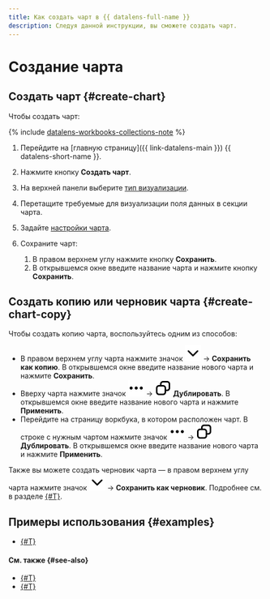 ```yaml
---
title: Как создать чарт в {{ datalens-full-name }}
description: Следуя данной инструкции, вы сможете создать чарт.
---
```


# Создание чарта

## Создать чарт {#create-chart}

Чтобы создать чарт:


{% include [datalens-workbooks-collections-note](../../../_includes/datalens/operations/datalens-workbooks-collections-note.md) %}





1. Перейдите на [главную страницу]({{ link-datalens-main }}) {{ datalens-short-name }}.
1. Нажмите кнопку **Создать чарт**.



1. На верхней панели выберите [тип визуализации](../../visualization-ref/index.md).
1. Перетащите требуемые для визуализации поля данных в секции чарта.
1. Задайте [настройки чарта](../../concepts/chart/settings.md).
1. Сохраните чарт:

   1. В правом верхнем углу нажмите кнопку **Сохранить**.
   1. В открывшемся окне введите название чарта и нажмите кнопку **Сохранить**.

## Создать копию или черновик чарта {#create-chart-copy}

Чтобы создать копию чарта, воспользуйтесь одним из способов:

* В правом верхнем углу чарта нажмите значок ![image](../../../_assets/console-icons/chevron-down.svg) → **Сохранить как копию**. В открывшемся окне введите название нового чарта и нажмите **Сохранить**.
* Вверху чарта нажмите значок ![image](../../../_assets/console-icons/ellipsis.svg) → ![image](../../../_assets/console-icons/copy.svg) **Дублировать**. В открывшемся окне введите название нового чарта и нажмите **Применить**.
* Перейдите на страницу воркбука, в котором расположен чарт. В строке с нужным чартом нажмите значок ![image](../../../_assets/console-icons/ellipsis.svg) → ![image](../../../_assets/console-icons/copy.svg) **Дублировать**. В открывшемся окне введите название нового чарта и нажмите **Применить**.

Также вы можете создать черновик чарта — в правом верхнем углу чарта нажмите значок ![image](../../../_assets/console-icons/chevron-down.svg) → **Сохранить как черновик**. Подробнее см. в разделе [{#T}](../../concepts/chart/versioning.md).


## Примеры использования {#examples}

* [{#T}](../../tutorials/data-from-ch-to-sql-chart.md)


#### См. также {#see-also}

* [{#T}](../../concepts/chart/index.md)
* [{#T}](../../concepts/chart/settings.md)
